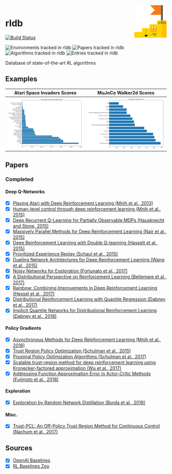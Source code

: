 <img src="docs/rldb.png" align="right" width="20%"/>

# rldb

[![Build Status](https://travis-ci.com/seungjaeryanlee/rldb.svg?branch=master)](https://travis-ci.com/seungjaeryanlee/rldb)

![Environments tracked in rldb](https://img.shields.io/badge/environments-84-blue.svg)
![Papers tracked in rldb](https://img.shields.io/badge/papers-22-blue.svg)
![Algorithms tracked in rldb](https://img.shields.io/badge/algorithms-77-blue.svg)
![Entries tracked in rldb](https://img.shields.io/badge/entries-2918-blue.svg)

Database of state-of-the-art RL algorithms

## Examples

| Atari Space Invaders Scores | MuJoCo Walker2d Scores |
|:-:|:-:|
| ![Atari Space Invaders Scores](/docs/atari-space-invaders.png) | ![MuJoCo Walker2d Scores](/docs/mujoco-walker2d.png) |

## Papers

### Completed

#### Deep Q-Networks

- [x] [Playing Atari with Deep Reinforcement Learning (Mnih et al., 2013)](https://arxiv.org/abs/1312.5602)
- [x] [Human-level control through deep reinforcement learning (Mnih et al., 2015)](https://deepmind.com/research/dqn/)
- [x] [Deep Recurrent Q-Learning for Partially Observable MDPs (Hausknecht and Stone, 2015)](https://arxiv.org/abs/1507.06527)
- [x] [Massively Parallel Methods for Deep Reinforcement Learning (Nair et al., 2015)](https://arxiv.org/abs/1507.04296)
- [x] [Deep Reinforcement Learning with Double Q-learning (Hasselt et al., 2015)](https://arxiv.org/abs/1509.06461)
- [x] [Prioritized Experience Replay (Schaul et al., 2015)](https://arxiv.org/abs/1511.05952)
- [x] [Dueling Network Architectures for Deep Reinforcement Learning (Wang et al., 2015)](https://arxiv.org/abs/1511.06581)
- [x] [Noisy Networks for Exploration (Fortunato et al., 2017)](https://arxiv.org/abs/1706.10295)
- [x] [A Distributional Perspective on Reinforcement Learning (Bellemare et al., 2017)](https://arxiv.org/abs/1707.06887)
- [x] [Rainbow: Combining Improvements in Deep Reinforcement Learning (Hessel et al., 2017)](https://arxiv.org/abs/1710.02298)
- [x] [Distributional Reinforcement Learning with Quantile Regression (Dabney et al., 2017)](https://arxiv.org/abs/1710.10044)
- [x] [Implicit Quantile Networks for Distributional Reinforcement Learning (Dabney et al., 2018)](https://arxiv.org/abs/1806.06923)

#### Policy Gradients

- [x] [Asynchronous Methods for Deep Reinforcement Learning (Mnih et al., 2016)](https://arxiv.org/abs/1602.01783)
- [x] [Trust Region Policy Optimization (Schulman et al., 2015)](https://arxiv.org/abs/1502.05477)
- [x] [Proximal Policy Optimization Algorithms (Schulman et al., 2017)](https://arxiv.org/abs/1707.06347)
- [x] [Scalable trust-region method for deep reinforcement learning using Kronecker-factored approximation (Wu et al., 2017)](https://arxiv.org/abs/1708.05144)
- [x] [Addressing Function Approximation Error in Actor-Critic Methods (Fujimoto et al., 2018)](https://arxiv.org/abs/1802.09477)

#### Exploration

- [x] [Exploration by Random Network Distillation (Burda et al., 2018)](https://arxiv.org/abs/1810.12894)

#### Misc.

- [x] [Trust-PCL: An Off-Policy Trust Region Method for Continuous Control (Nachum et al., 2017)](https://arxiv.org/abs/1707.01891)

## Sources

- [x] [OpenAI Baselines](https://github.com/openai/baselines)
- [x] [RL Baselines Zoo](https://github.com/araffin/rl-baselines-zoo)